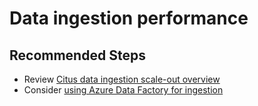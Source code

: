 <properties
    pageTitle="Data ingestion performance on Azure Database for PostgreSQL - Hyperscale (Citus)"
    description="Data ingestion performance on Azure Database for PostgreSQL - Hyperscale (Citus)"
    service="microsoft.dbforpostgresql"
    resource=""
    ms.author="raagyema"
    displayOrder="70"
    articleId="dbforpostgresql-hyperscale-performance-dataingestion.md"
    selfHelpType="generic"
    supportTopicIds="32731227"
    resourceTags=""
    productPesIds="17068"
    cloudEnvironments="public, Fairfax, usnat, ussec"
	ownershipId="AzureData_AzureDatabaseforPostgreSQL"
/>

# Data ingestion performance

## **Recommended Steps**
* Review [Citus data ingestion scale-out overview](https://citus.readthedocs.io/en/latest/performance/scaling_data_ingestion.html)
* Consider [using Azure Data Factory for ingestion](https://techcommunity.microsoft.com/t5/azure-database-for-postgresql/bring-your-data-to-azure-database-for-postgresql-hyperscale/ba-p/857975)
